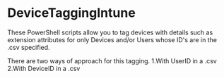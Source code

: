 # DeviceTaggingIntune

These PowerShell scripts allow you to tag devices with details such as extension attributes for only Devices and/or Users whose ID's are in the .csv specified.

There are two ways of approach for this tagging.
1.With UserID in a .csv
2.With DeviceID in a .csv
